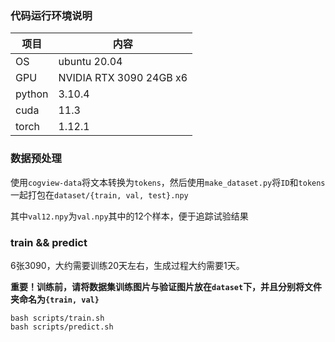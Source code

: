 ### 代码运行环境说明
|项目|内容|
|----|----|
|OS|ubuntu 20.04|
|GPU|NVIDIA RTX 3090 24GB x6|
|python|3.10.4|
|cuda|11.3|
|torch|1.12.1|

### 数据预处理
使用`cogview-data`将文本转换为`tokens`，然后使用`make_dataset.py`将`ID`和`tokens`一起打包在`dataset/{train, val, test}.npy`

其中`val12.npy`为`val.npy`其中的12个样本，便于追踪试验结果
### train && predict
6张3090，大约需要训练20天左右，生成过程大约需要1天。

**重要！训练前，请将数据集训练图片与验证图片放在`dataset`下，并且分别将文件夹命名为`{train, val}`**
```
bash scripts/train.sh
bash scripts/predict.sh
```


